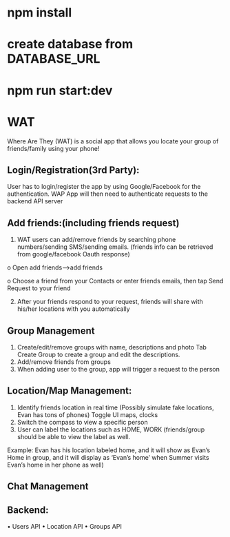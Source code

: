 # npm install
# create database from DATABASE_URL
# npm run start:dev

# WAT

Where Are They (WAT) is a social app that allows you locate your group of friends/family using your phone!


## Login/Registration(3rd Party): 
User has to login/register the app by using Google/Facebook for the authentication. WAP App will then need to authenticate requests to the backend API server

## Add friends:(including friends request)
1.	WAT users can add/remove friends by searching phone numbers/sending SMS/sending emails. (friends info can be retrieved from google/facebook Oauth response)

  o	Open add friends-->add friends

  o	Choose a friend from your Contacts or enter friends emails, then tap Send Request to your friend

2.	After your friends respond to your request, friends will share with his/her locations with you automatically


## Group Management
1.	Create/edit/remove groups with name, descriptions and photo
    Tab Create Group to create a group and edit the descriptions. 
2.	Add/remove friends from groups
3.	When adding user to the group, app will trigger a request to the person 

## Location/Map Management:
1.	Identify friends location in real time (Possibly simulate fake locations, Evan has tons of phones)
    Toggle UI maps, clocks
2.	Switch the compass to view a specific person
3.	User can label the locations such as HOME, WORK (friends/group should be able to view the label as well. 

Example: Evan has his location labeled home, and it will show as Evan’s Home in group, and it will display as ‘Evan’s home’ when Summer visits Evan’s home in her phone as well)

## Chat Management

## Backend:
•	Users API 
•	Location API
•	Groups API

